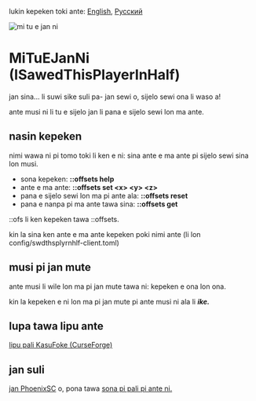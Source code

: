 lukin kepeken toki ante: [English](../master/README.md "View in English"), [Русский](../master/README.ru-RU.md "Смотреть на русском")


![mi tu e jan ni](../master/src/main/resources/modicon.png)


# MiTuEJanNi (ISawedThisPlayerInHalf)
jan sina... li suwi sike suli pa- jan sewi o, sijelo sewi ona li waso a!

ante musi ni li tu e sijelo jan li pana e sijelo sewi lon ma ante.


## nasin kepeken
nimi wawa ni pi tomo toki li ken e ni: sina ante e ma ante pi sijelo sewi sina lon musi.

* sona kepeken: **::offsets help**
* ante e ma ante: **::offsets set \<x> \<y> \<z>**
* pana e sijelo sewi lon ma pi ante ala: **::offsets reset**
* pana e nanpa pi ma ante tawa sina: **::offsets get**

::ofs li ken kepeken tawa ::offsets.

kin la sina ken ante e ma ante kepeken poki nimi ante (li lon config/swdthsplyrnhlf-client.toml)


## musi pi jan mute
ante musi li wile lon ma pi jan mute tawa ni: kepeken e ona lon ona.

kin la kepeken e ni lon ma pi jan mute pi ante musi ni ala li **_ike._**


## lupa tawa lipu ante
[lipu pali KasuFoke (CurseForge)](https://www.curseforge.com/minecraft/mc-mods/i-sawed-this-player-in-half "lipu pali pi ante Mi Tu E Jan Ni! lon lipu KasuFoke (CurseForge)")


## jan suli
[jan PhoenixSC](https://www.youtube.com/c/PhnixhamstaSC "lipu JuTu (YouTube) PhoenixSC") o, pona tawa [sona pi pali pi ante ni.](https://www.youtube.com/watch?v=QS2GsxZ3d1M "I Separated the Player's Body in Half in Minecraft - PhoenixSC")
